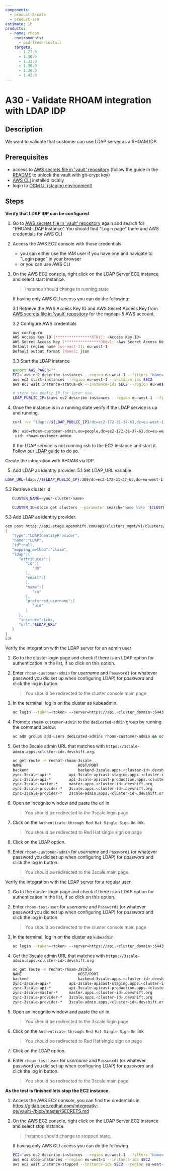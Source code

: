 ```yaml
---
components:
  - product-3scale
  - product-sso
estimate: 1h
products:
  - name: rhoam
    environments:
      - osd-fresh-install
    targets:
      - 1.27.0
      - 1.30.0
      - 1.33.0
      - 1.36.0
      - 1.39.0
      - 1.42.0
---
```


# A30 - Validate RHOAM integration with LDAP IDP

## Description

We want to validate that customer can use LDAP server as a RHOAM IDP.

## Prerequisites

- access to [AWS secrets file in 'vault' repository](https://gitlab.cee.redhat.com/integreatly-qe/vault/-/blob/master/SECRETS.md) (follow the guide in the [README](https://gitlab.cee.redhat.com/integreatly-qe/vault/-/blob/master/README.md) to unlock the vault with git-crypt key)
- [AWS CLI](https://docs.aws.amazon.com/cli/latest/userguide/cli-chap-install.html) installed locally
- login to [OCM UI (staging environment)](https://qaprodauth.console.redhat.com/beta/openshift/)

## Steps

**Verify that LDAP IDP can be configured**

1. Go to [AWS secrets file in 'vault' repository](https://gitlab.cee.redhat.com/integreatly-qe/vault/-/blob/master/SECRETS.md) again and search for "RHOAM LDAP Instance" You should find "Login page" there and AWS credentials for AWS CLI
2. Access the AWS EC2 console with those credentials

   - you can either use the IAM user if you have one and navigate to "Login page" in your browser
   - or you can use AWS CLI

3. On the AWS EC2 console, right click on the LDAP Server EC2 instance and select start instance.

   > Instance should change to running state

   If having only AWS CLI access you can do the following:

   3.1 Retrieve the AWS Access Key ID and AWS Secret Access Key from [AWS secrets file in 'vault' repository](https://gitlab.cee.redhat.com/integreatly-qe/vault/-/blob/master/SECRETS.md) for the mgdapi-5 AWS account.

   3.2 Configure AWS credentials

   ```bash
   aws configure
   AWS Access Key ID [****************RTNY]: <Access Key ID>
   AWS Secret Access Key [****************D6qv]: <Aws Secret Access Key>
   Default region name [us-east-2]: eu-west-1
   Default output format [None]: json
   ```

   3.3 Start the LDAP instance

   ```bash
   export AWS_PAGER=""
   EC2=`aws ec2 describe-instances --region eu-west-1 --filters "Name=tag:Name,Values=rhoam-ldap" --query 'Reservations[0].Instances[0].InstanceId' --output text`
   aws ec2 start-instances --region eu-west-1 --instance-ids $EC2
   aws ec2 wait instance-status-ok --instance-ids $EC2 --region eu-west-1

   # store the public IP for later use
   LDAP_PUBLIC_IP=$(aws ec2 describe-instances --region eu-west-1 --filters "Name=tag:Name,Values=rhoam-ldap" --query 'Reservations[0].Instances[0].PublicIpAddress' --output text)
   ```

4. Once the instance is in a running state verify if the LDAP service is up and running.

   ```bash
   curl -vv "ldap://${LDAP_PUBLIC_IP}/dc=ec2-172-31-37-63,dc=eu-west-1,dc=compute,dc=amazonaws,dc=com?uid?sub?(uid=rhoam-customer-admin)"

   DN: uid=rhoam-customer-admin,ou=people,dc=ec2-172-31-37-63,dc=eu-west-1,dc=compute,dc=amazonaws,dc=com
    uid: rhoam-customer-admin
   ```

   If the LDAP service is not running ssh to the EC2 instance and start it. Follow our [LDAP guide](https://gitlab.cee.redhat.com/rhcloudservices/integreatly-help/tree/master/qe-guides/rhoam-ldap-instance.md) to do so.

Create the integration with RHOAM via IDP.

5. Add LDAP as identity provider.
   5.1 Set LDAP_URL variable.

```bash
LDAP_URL=ldap://${LDAP_PUBLIC_IP}:389/dc=ec2-172-31-37-63,dc=eu-west-1,dc=compute,dc=amazonaws,dc=com?uid?sub
```

5.2 Retrieve cluster id

```bash
   CLUSTER_NAME=<your-cluster-name>
```

```bash
   CLUSTER_ID=$(ocm get clusters --parameter search="name like '$CLUSTER_NAME'" | jq -r '.items[0].id')
```

5.3 Add LDAP as identity provider.

```bash
ocm post https://api.stage.openshift.com/api/clusters_mgmt/v1/clusters/$CLUSTER_ID/identity_providers --body=<<EOF
{
   "type":"LDAPIdentityProvider",
   "name":"LDAP",
   "id":null,
   "mapping_method":"claim",
   "ldap":{
      "attributes":{
         "id":[
            "dn"
         ],
         "email":[
         ],
         "name":[
            "cn"
         ],
         "preferred_username":[
            "uid"
         ]
      },
      "insecure":true,
      "url":"$LDAP_URL"
   }
}
EOF
```

Verify the integration with the LDAP server for an admin user

1. Go to the cluster login page and check if there is an LDAP option for authentication in the list, if so click on this option.

2. Enter `rhoam-customer-admin` for _username_ and `Password1` (or whatever password you did set up when configuring LDAP) for _password_ and click the log in button.

   > You should be redirected to the cluster console main page

3. In the terminal, log in on the cluster as kubeadmin.

   ```bash
   oc login --token=<token> --server=https://api.<cluster_domain>:6443
   ```

4. Promote `rhoam-customer-admin` to the `dedicated-admin` group by running the command below:

   ```bash
   oc adm groups add-users dedicated-admins rhoam-customer-admin && oc adm groups remove-users rhmi-developers rhoam-customer-admin
   ```

5. Get the 3scale admin URL that matches with `https://3scale-admin.apps.<cluster-id>.devshift.org`.

   ```bash
   oc get route -n redhat-rhoam-3scale
   NAME                         HOST/PORT                                                          PATH   SERVICES             PORT      TERMINATION     WILDCARD
   backend                      backend-3scale.apps.<cluster-id>.devshift.org                         backend-listener     http      edge/Allow      None
   zync-3scale-api-*        api-3scale-apicast-staging.apps.<cluster-id>.devshift.org             apicast-staging      gateway   edge/Redirect   None
   zync-3scale-api-*        api-3scale-apicast-production.apps.<cluster-id>.devshift.org          apicast-production   gateway   edge/Redirect   None
   zync-3scale-master-*     master.apps.<cluster-id>.devshift.org                                 system-master        http      edge/Redirect   None
   zync-3scale-provider-*   3scale.apps.<cluster-id>.devshift.org                                 system-developer     http      edge/Redirect   None
   zync-3scale-provider-*   3scale-admin.apps.<cluster-id>.devshift.org                           system-provider      http      edge/Redirect   None

   ```

6. Open an incognito window and paste the url in.

   > You should be redirected to the 3scale login page

7. Click on the `Authenticate through Red Hat Single Sign-On` link.

   > You should be redirected to Red Hat single sign on page

8. Click on the LDAP option.

9. Enter `rhoam-customer-admin` for _username_ and `Password1` (or whatever password you did set up when configuring LDAP) for _password_ and click the log in button.

   > You should be redirected to the 3scale main page.

Verify the integration with the LDAP server for a regular user

1. Go to the cluster login page and check if there is an LDAP option for authentication in the list, if so click on this option.

2. Enter `rhoam-test-user` for _username_ and `Password1` (or whatever password you did set up when configuring LDAP) for _password_ and click the log in button

   > You should be redirected to the cluster console main page

3. In the terminal, log in on the cluster as `kubeadmin`

   ```bash
   oc login --token=<token> --server=https://api.<cluster_domain>:6443
   ```

4. Get the 3scale admin URL that matches with `https://3scale-admin.apps.<cluster-id>.devshift.org`

   ```bash
   oc get route -n redhat-rhoam-3scale
   NAME                         HOST/PORT                                                          PATH   SERVICES             PORT      TERMINATION     WILDCARD
   backend                      backend-3scale.apps.<cluster-id>.devshift.org                         backend-listener     http      edge/Allow      None
   zync-3scale-api-*        api-3scale-apicast-staging.apps.<cluster-id>.devshift.org             apicast-staging      gateway   edge/Redirect   None
   zync-3scale-api-*        api-3scale-apicast-production.apps.<cluster-id>.devshift.org          apicast-production   gateway   edge/Redirect   None
   zync-3scale-master-*     master.apps.<cluster-id>.devshift.org                                 system-master        http      edge/Redirect   None
   zync-3scale-provider-*   3scale.apps.<cluster-id>.devshift.org                                 system-developer     http      edge/Redirect   None
   zync-3scale-provider-*   3scale-admin.apps.<cluster-id>.devshift.org                           system-provider      http      edge/Redirect   None

   ```

5. Open an incognito window and paste the url in.

   > You should be redirected to the 3scale login page

6. Click on the `Authenticate through Red Hat Single Sign-On` link

   > You should be redirected to Red Hat single sign on page

7. Click on the LDAP option.

8. Enter `rhoam-test-user` for _username_ and `Password1` (or whatever password you did set up when configuring LDAP) for _password_ and click the log in button.

   > You should be redirected to the 3scale main page.

**As the test is finished lets stop the EC2 instance.**

1. Access the AWS EC2 console, you can find the credentials in https://gitlab.cee.redhat.com/integreatly-qe/vault/-/blob/master/SECRETS.md

2. On the AWS EC2 console, right click on the LDAP Server EC2 instance and select stop instance.

   > Instance should change to stopped state.

   If having only AWS CLI access you can do the following

   ```bash
   EC2=`aws ec2 describe-instances --region eu-west-1 --filters "Name=tag:Name,Values=rhoam-ldap" --query 'Reservations[0].Instances[0].InstanceId' --output text`
   aws ec2 stop-instances --region eu-west-1 --instance-ids $EC2
   aws ec2 wait instance-stopped --instance-ids $EC2 --region eu-west-1

   ```
